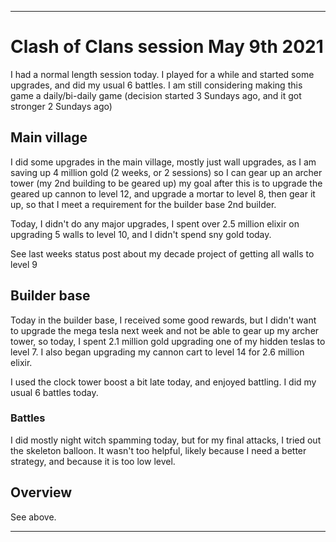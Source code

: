 
***

# Clash of Clans session May 9th 2021

I had a normal length session today. I played for a while and started some upgrades, and did my usual 6 battles. I am still considering making this game a daily/bi-daily game (decision started 3 Sundays ago, and it got stronger 2 Sundays ago)

## Main village

I did some upgrades in the main village, mostly just wall upgrades, as I am saving up 4 million gold (2 weeks, or 2 sessions) so I can gear up an archer tower (my 2nd building to be geared up) my goal after this is to upgrade the geared up cannon to level 12, and upgrade a mortar to level 8, then gear it up, so that I meet a requirement for the builder base 2nd builder.

Today, I didn't do any major upgrades, I spent over 2.5 million elixir on upgrading 5 walls to level 10, and I didn't spend sny gold today.

See last weeks status post about my decade project of getting all walls to level 9

<!-- See the May 2nd 2021 status post about my decade-long project of getting all my walls to level 9 !-->

## Builder base

Today in the builder base, I received some good rewards, but I didn't want to upgrade the mega tesla next week and not be able to gear up my archer tower, so today, I spent 2.1 million gold upgrading one of my hidden teslas to level 7. I also began upgrading my cannon cart to level 14 for 2.6 million elixir.

I used the clock tower boost a bit late today, and enjoyed battling. I did my usual 6 battles today.

### Battles

I did mostly night witch spamming today, but for my final attacks, I tried out the skeleton balloon. It wasn't too helpful, likely because I need a better strategy, and because it is too low level.

## Overview

See above.

***

